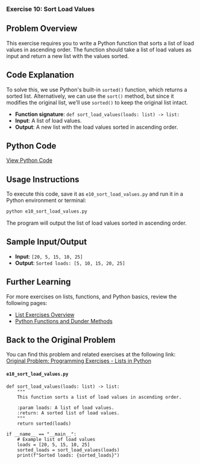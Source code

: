 ### **Exercise 10: Sort Load Values**

## Problem Overview
This exercise requires you to write a Python function that sorts a list of load values in ascending order. The function should take a list of load values as input and return a new list with the values sorted.

## Code Explanation
To solve this, we use Python's built-in `sorted()` function, which returns a sorted list. Alternatively, we can use the `sort()` method, but since it modifies the original list, we'll use `sorted()` to keep the original list intact.

- **Function signature**: `def sort_load_values(loads: list) -> list:`
- **Input**: A list of load values.
- **Output**: A new list with the load values sorted in ascending order.

## Python Code
[View Python Code](./e10_sort_load_values.py)

## Usage Instructions
To execute this code, save it as `e10_sort_load_values.py` and run it in a Python environment or terminal:

```bash
python e10_sort_load_values.py
```

The program will output the list of load values sorted in ascending order.

## Sample Input/Output
- **Input**: `[20, 5, 15, 10, 25]`
- **Output**: `Sorted loads: [5, 10, 15, 20, 25]`

## Further Learning
For more exercises on lists, functions, and Python basics, review the following pages:
- [List Exercises Overview](https://jsp.shiksha/index.php/portfolio/bcse101e-computer-programming-python/introduction-python/understanding-data-structures-python/lists/programming-exercises-004-lists-python)
- [Python Functions and Dunder Methods](https://jsp.shiksha/index.php/portfolio/bcse101e-computer-programming-python/introduction-python/understanding-functions-python/dunder-methods-python)

## Back to the Original Problem
You can find this problem and related exercises at the following link:  
[Original Problem: Programming Exercises - Lists in Python](https://jsp.shiksha/index.php/portfolio/bcse101e-computer-programming-python/introduction-python/understanding-data-structures-python/lists/programming-exercises-004-lists-python)

#### `e10_sort_load_values.py`

```
def sort_load_values(loads: list) -> list:
    """
    This function sorts a list of load values in ascending order.
    
    :param loads: A list of load values.
    :return: A sorted list of load values.
    """
    return sorted(loads)

if __name__ == "__main__":
    # Example list of load values
    loads = [20, 5, 15, 10, 25]
    sorted_loads = sort_load_values(loads)
    print(f"Sorted loads: {sorted_loads}")
```